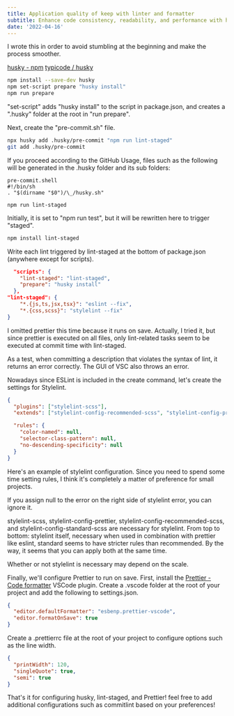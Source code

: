 ```yaml
---
title: Application quality of keep with linter and formatter
subtitle: Enhance code consistency, readability, and performance with husky lint-staged ESLint StyleLint
date: '2022-04-16'
---
```


I wrote this in order to avoid stumbling at the beginning and make the process smoother.

[husky - npm](https://www.npmjs.com/package/husky)
[typicode / husky](https://github.com/typicode/husky)

```bash title="terminal/cmd"
npm install --save-dev husky
npm set-script prepare "husky install"
npm run prepare
```

"set-script" adds "husky install" to the script in package.json, and creates a ".husky" folder at the root in "run prepare".

Next, create the "pre-commit.sh" file.

```bash title="terminal/cmd"
npx husky add .husky/pre-commit "npm run lint-staged"
git add .husky/pre-commit
```

If you proceed according to the GitHub Usage, files such as the following will be generated in the .husky folder and its sub folders:

```shell title="pre-commit.shell"
pre-commit.shell
#!/bin/sh
. "$(dirname "$0")/\_/husky.sh"

npm run lint-staged
```

Initially, it is set to "npm run test", but it will be rewritten here to trigger "staged".

```bash title="terminal/cmd"
npm install lint-staged
```

Write each lint triggered by lint-staged at the bottom of package.json (anywhere except for scripts).

```json title="package.json"
  "scripts": {
    "lint-staged": "lint-staged",
    "prepare": "husky install"
  },
"lint-staged": {
    "*.{js,ts,jsx,tsx}": "eslint --fix",
    "*.{css,scss}": "stylelint --fix"
}
```

I omitted prettier this time because it runs on save. Actually, I tried it, but since prettier is executed on all files, only lint-related tasks seem to be executed at commit time with lint-staged.

As a test, when committing a description that violates the syntax of lint, it returns an error correctly. The GUI of VSC also throws an error.

Nowadays since ESLint is included in the create command, let's create the settings for Stylelint.

```json title=".stylelintrc.json"
{
  "plugins": ["stylelint-scss"],
  "extends": ["stylelint-config-recommended-scss", "stylelint-config-prettier"],

  "rules": {
    "color-named": null,
    "selector-class-pattern": null,
    "no-descending-specificity": null
  }
}
```

Here's an example of stylelint configuration. Since you need to spend some time setting rules, I think it's completely a matter of preference for small projects.

If you assign null to the error on the right side of stylelint error, you can ignore it.

stylelint-scss, stylelint-config-prettier, stylelint-config-recommended-scss, and stylelint-config-standard-scss are necessary for stylelint. From top to bottom: stylelint itself, necessary when used in combination with prettier like eslint, standard seems to have stricter rules than recommended. By the way, it seems that you can apply both at the same time.

Whether or not stylelint is necessary may depend on the scale.

Finally, we'll configure Prettier to run on save.
First, install the [Prettier - Code formatter](https://marketplace.visualstudio.com/items?itemName=esbenp.prettier-vscode) VSCode plugin.
Create a .vscode folder at the root of your project and add the following to settings.json.

```json
{
  "editor.defaultFormatter": "esbenp.prettier-vscode",
  "editor.formatOnSave": true
}
```

Create a .prettierrc file at the root of your project to configure options such as the line width.

```json
{
  "printWidth": 120,
  "singleQuote": true,
  "semi": true
}
```

That's it for configuring husky, lint-staged, and Prettier!
feel free to add additional configurations such as commitlint based on your preferences!
